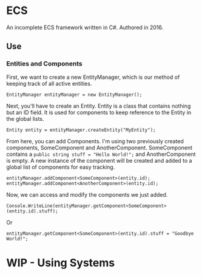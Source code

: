 # ECS
An incomplete ECS framework written in C#. Authored in 2016. 

## Use

### Entities and Components

First, we want to create a new EntityManager, which is our method of keeping track of all active entities.
```
EntityManager entityManager = new EntityManager();
```

Next, you'll have to create an Entity. Entity is a class that contains nothing but an ID field. It is used for components to keep reference to the Entity in the global lists.
```
Entity entity = entityManager.createEntity("MyEntity");
```

From here, you can add Components. I'm using two previously created components, SomeComponent and AnotherComponent. SomeComponent contains a `public string stuff = "Hello World!";` and AnotherComponent is empty. A 
new instance of the component will be created and added to a global list of components for easy tracking.
```
entityManager.addComponent<SomeComponent>(entity.id);
entityManager.addComponent<AnotherComponent>(entity.id);
```

Now, we can access and modify the components we just added.
```
Console.WriteLine(entityManager.getComponent<SomeComponent>(entity.id).stuff);
```
Or
```
entityManager.getComponent<SomeComponent>(entity.id).stuff = "Goodbye World!";
```

# WIP - Using Systems
